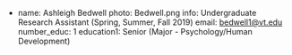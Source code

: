 - name: Ashleigh Bedwell
  photo: Bedwell.png
  info: Undergraduate Research Assistant (Spring, Summer, Fall 2019)
  email: bedwell1@vt.edu
  number_educ: 1
  education1: Senior (Major - Psychology/Human Development)
